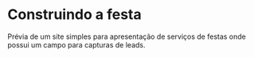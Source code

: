 # Construindo a festa
Prévia de um site simples para apresentação de serviços de festas onde possui um campo para capturas de leads.
